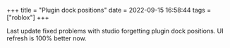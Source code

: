 +++
title = "Plugin dock positions"
date = 2022-09-15 16:58:44
tags = ["roblox"]
+++

Last update fixed problems with studio forgetting plugin dock positions. UI
refresh is 100% better now.
